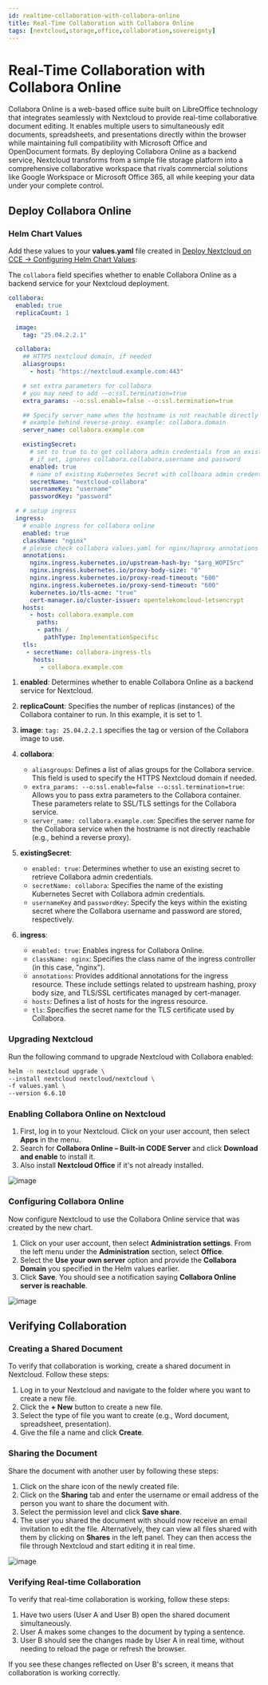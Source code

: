 ```yaml
---
id: realtime-collaboration-with-collabora-online
title: Real-Time Collaboration with Collabora Online
tags: [nextcloud,storage,office,collaboration,sovereignty]
---
```


# Real-Time Collaboration with Collabora Online

Collabora Online is a web-based office suite built on LibreOffice technology that integrates seamlessly with Nextcloud to provide real-time collaborative document editing. It enables multiple users to simultaneously edit documents, spreadsheets, and presentations directly within the browser while maintaining full compatibility with Microsoft Office and OpenDocument formats. By deploying Collabora Online as a backend service, Nextcloud transforms from a simple file storage platform into a comprehensive collaborative workspace that rivals commercial solutions like Google Workspace or Microsoft Office 365, all while keeping your data under your complete control.

## Deploy Collabora Online

### Helm Chart Values

Add these values to your **values.yaml** file created in [Deploy Nextcloud on CCE -> Configuring Helm Chart Values](./2_deploy-nextcloud-on-cce.md#configuring-helm-chart-values):

The `collabora` field specifies whether to enable Collabora Online as a backend service for your Nextcloud deployment.

```yaml
collabora:
  enabled: true
  replicaCount: 1

  image:
    tag: "25.04.2.2.1"

  collabora:
    ## HTTPS nextcloud domain, if needed
    aliasgroups:
      - host: "https://nextcloud.example.com:443"

    # set extra parameters for collabora
    # you may need to add --o:ssl.termination=true
    extra_params: --o:ssl.enable=false --o:ssl.termination=true

    ## Specify server_name when the hostname is not reachable directly for
    # example behind reverse-proxy. example: collabora.domain
    server_name: collabora.example.com

    existingSecret:
      # set to true to to get collabora admin credentials from an existin secret
      # if set, ignores collabora.collabora.username and password
      enabled: true
      # name of existing Kubernetes Secret with collboara admin credentials
      secretName: "nextcloud-collabora"
      usernameKey: "username"
      passwordKey: "password"

  # # setup ingress
  ingress:
    # enable ingress for collabora online
    enabled: true
    className: "nginx"
    # please check collabora values.yaml for nginx/haproxy annotations examples
    annotations: 
      nginx.ingress.kubernetes.io/upstream-hash-by: "$arg_WOPISrc"
      nginx.ingress.kubernetes.io/proxy-body-size: "0"
      nginx.ingress.kubernetes.io/proxy-read-timeout: "600"
      nginx.ingress.kubernetes.io/proxy-send-timeout: "600"
      kubernetes.io/tls-acme: "true"
      cert-manager.io/cluster-issuer: opentelekomcloud-letsencrypt
    hosts:
      - host: collabora.example.com
        paths:
        - path: /
          pathType: ImplementationSpecific
    tls:
     - secretName: collabora-ingress-tls
       hosts:
         - collabora.example.com
```

1. **enabled**: Determines whether to enable Collabora Online as a backend service for Nextcloud.
2. **replicaCount**: Specifies the number of replicas (instances) of the Collabora container to run. In this example, it is set to 1.
3. **image**: `tag: 25.04.2.2.1` specifies the tag or version of the Collabora image to use.
4. **collabora**:

   * `aliasgroups`: Defines a list of alias groups for the Collabora service. This field is used to specify the HTTPS Nextcloud domain if needed.
   * `extra_params: --o:ssl.enable=false --o:ssl.termination=true`: Allows you to pass extra parameters to the Collabora container. These parameters relate to SSL/TLS settings for the Collabora service.
   * `server_name: collabora.example.com`: Specifies the server name for the Collabora service when the hostname is not directly reachable (e.g., behind a reverse proxy).
5. **existingSecret**:

   * `enabled: true`: Determines whether to use an existing secret to retrieve Collabora admin credentials.
   * `secretName: collabora`: Specifies the name of the existing Kubernetes Secret with Collabora admin credentials.
   * `usernameKey` and `passwordKey`: Specify the keys within the existing secret where the Collabora username and password are stored, respectively.
6. **ingress**:

   * `enabled: true`: Enables ingress for Collabora Online.
   * `className: nginx`: Specifies the class name of the ingress controller (in this case, "nginx").
   * `annotations`: Provides additional annotations for the ingress resource. These include settings related to upstream hashing, proxy body size, and TLS/SSL certificates managed by cert-manager.
   * `hosts`: Defines a list of hosts for the ingress resource.
   * `tls`: Specifies the secret name for the TLS certificate used by Collabora.

### Upgrading Nextcloud

Run the following command to upgrade Nextcloud with Collabora enabled:

```bash
helm -n nextcloud upgrade \
--install nextcloud nextcloud/nextcloud \
-f values.yaml \
--version 6.6.10
```

### Enabling Collabora Online on Nextcloud

1. First, log in to your Nextcloud. Click on your user account, then select **Apps** in the menu.
2. Search for **Collabora Online – Built-in CODE Server** and click **Download and enable** to install it.
3. Also install **Nextcloud Office** if it's not already installed.

![image](/img/docs/blueprints/by-use-case/storage/nextcloud/collabora-install.png)

### Configuring Collabora Online

Now configure Nextcloud to use the Collabora Online service that was created by the new chart.

1. Click on your user account, then select **Administration settings**. From the left menu under the **Administration** section, select **Office**.
2. Select the **Use your own server** option and provide the **Collabora Domain** you specified in the Helm values earlier.
3. Click **Save**. You should see a notification saying **Collabora Online server is reachable**.

![image](/img/docs/blueprints/by-use-case/storage/nextcloud/collabora-configure.png)

## Verifying Collaboration

### Creating a Shared Document

To verify that collaboration is working, create a shared document in Nextcloud. Follow these steps:

1. Log in to your Nextcloud and navigate to the folder where you want to create a new file.
2. Click the **+ New** button to create a new file.
3. Select the type of file you want to create (e.g., Word document, spreadsheet, presentation).
4. Give the file a name and click **Create**.

### Sharing the Document

Share the document with another user by following these steps:

1. Click on the share icon of the newly created file.
2. Click on the **Sharing** tab and enter the username or email address of the person you want to share the document with.
3. Select the permission level and click **Save share**.
4. The user you shared the document with should now receive an email invitation to edit the file. Alternatively, they can view all files shared with them by clicking on **Shares** in the left panel. They can then access the file through Nextcloud and start editing it in real time.

![image](/img/docs/blueprints/by-use-case/storage/nextcloud/collabora-test.png)

### Verifying Real-time Collaboration

To verify that real-time collaboration is working, follow these steps:

1. Have two users (User A and User B) open the shared document simultaneously.
2. User A makes some changes to the document by typing a sentence.
3. User B should see the changes made by User A in real time, without needing to reload the page or refresh the browser.

If you see these changes reflected on User B's screen, it means that collaboration is working correctly.

